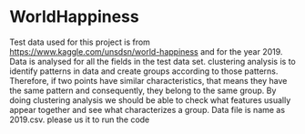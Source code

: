 # WorldHappiness
Test data used for this project is from https://www.kaggle.com/unsdsn/world-happiness and for the year 2019. Data is analysed for all the fields in the test data set. clustering analysis is to identify patterns in data and create groups according to those patterns. Therefore, if two points have similar characteristics, that means they have the same pattern and consequently, they belong to the same group. By doing clustering analysis we should be able to check what features usually appear together and see what characterizes a group.
Data file is name as 2019.csv. please us it to run the code
